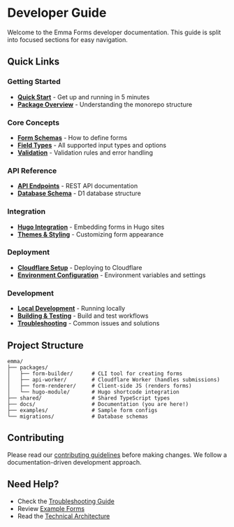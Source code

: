 # Developer Guide

Welcome to the Emma Forms developer documentation. This guide is split into focused sections for easy navigation.

## Quick Links

### Getting Started

- **[Quick Start](./quick-start.md)** - Get up and running in 5 minutes
- **[Package Overview](./packages.md)** - Understanding the monorepo structure

### Core Concepts

- **[Form Schemas](./form-schemas.md)** - How to define forms
- **[Field Types](./field-types.md)** - All supported input types and options
- **[Validation](./validation.md)** - Validation rules and error handling

### API Reference

- **[API Endpoints](./api-reference.md)** - REST API documentation
- **[Database Schema](./database.md)** - D1 database structure

### Integration

- **[Hugo Integration](./hugo-integration.md)** - Embedding forms in Hugo sites
- **[Themes & Styling](./themes.md)** - Customizing form appearance

### Deployment

- **[Cloudflare Setup](./cloudflare-deployment.md)** - Deploying to Cloudflare
- **[Environment Configuration](./configuration.md)** - Environment variables and settings

### Development

- **[Local Development](./local-development.md)** - Running locally
- **[Building & Testing](./building-testing.md)** - Build and test workflows
- **[Troubleshooting](./troubleshooting.md)** - Common issues and solutions

## Project Structure

```
emma/
├── packages/
│   ├── form-builder/      # CLI tool for creating forms
│   ├── api-worker/        # Cloudflare Worker (handles submissions)
│   ├── form-renderer/     # Client-side JS (renders forms)
│   └── hugo-module/       # Hugo shortcode integration
├── shared/                # Shared TypeScript types
├── docs/                  # Documentation (you are here!)
├── examples/              # Sample form configs
└── migrations/            # Database schemas
```

## Contributing

Please read our [contributing guidelines](../../.github/copilot-instructions.md) before making changes. We follow a documentation-driven development approach.

## Need Help?

- Check the [Troubleshooting Guide](./troubleshooting.md)
- Review [Example Forms](../../examples/)
- Read the [Technical Architecture](../02-technical-architecture.md)
